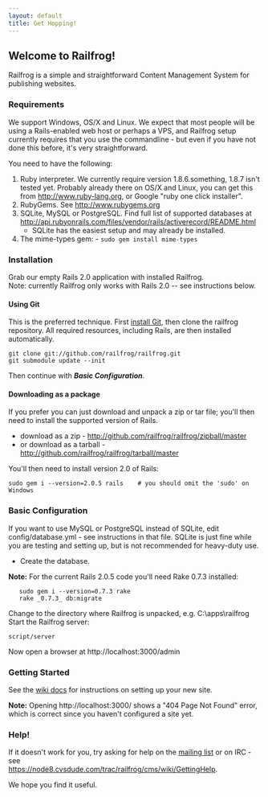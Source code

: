 ```yaml
---
layout: default
title: Get Hopping!
---
```

## Welcome to Railfrog!

Railfrog is a simple and straightforward Content Management System for publishing websites.

### Requirements

We support Windows, OS/X and Linux. We expect that most people will be using a Rails-enabled web host or perhaps a VPS, and Railfrog setup currently requires that you use the commandline - but even if you have not done this before, it's very straightforward.


You need to have the following:

  1. Ruby interpreter. We currently require version 1.8.6.something, 1.8.7 isn't tested yet. Probably already there on OS/X and Linux, you can get this from <http://www.ruby-lang.org>, or Google "ruby one click installer".
  2. RubyGems. See <http://www.rubygems.org> 
  3. SQLite, MySQL or PostgreSQL. Find full list of supported databases at
     <http://api.rubyonrails.com/files/vendor/rails/activerecord/README.html>
     - SQLite has the easiest setup and may already be installed.
  4. The mime-types gem: - `sudo gem install mime-types`


### Installation

Grab our empty Rails 2.0 application with installed Railfrog.  
Note:  currently Railfrog only works with Rails 2.0 -- see instructions below.

#### Using Git 
This is the preferred technique. First [install Git](http://git-scm.com/download), then clone the railfrog repository. All required resources, including Rails, are then installed automatically.

    git clone git://github.com/railfrog/railfrog.git
    git submodule update --init

Then continue with _**Basic Configuration**_.

#### Downloading as a package

If you prefer you can just download and unpack a zip or tar file; you'll then need to install the supported version of Rails.

   * download as a zip - <http://github.com/railfrog/railfrog/zipball/master>
   * or download as a tarball - <http://github.com/railfrog/railfrog/tarball/master>

You'll then need to install version 2.0 of Rails:

    sudo gem i --version=2.0.5 rails    # you should omit the 'sudo' on Windows

### Basic Configuration

 If you want to use MySQL or PostgreSQL instead of SQLite, edit config/database.yml - see instructions in that file. SQLite is just fine while you are testing and setting up, but is not recommended for heavy-duty use.

 * Create the database.

**Note:** For the current Rails 2.0.5 code you'll need Rake 0.7.3 installed:

       sudo gem i --version=0.7.3 rake
       rake _0.7.3_ db:migrate

Change to the directory where Railfrog is unpacked, e.g. C:\apps\railfrog  
Start the Railfrog server:

    script/server

Now open a browser at http://localhost:3000/admin


### Getting Started


See the [wiki docs](http://wiki.github.com/railfrog/railfrog) for instructions on setting up your new site.

**Note:** Opening http://localhost:3000/ shows a "404 Page Not Found" error, which is correct since you haven't configured a site yet.


### Help!

If it doesn't work for you, try asking for help on the [mailing list](http://groups.google.com/group/railfrog-dev)
or on IRC - see  
<https://node8.cvsdude.com/trac/railfrog/cms/wiki/GettingHelp>.


We hope you find it useful.

